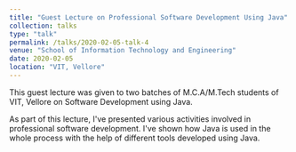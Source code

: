 ```yaml
---
title: "Guest Lecture on Professional Software Development Using Java"
collection: talks
type: "talk"
permalink: /talks/2020-02-05-talk-4
venue: "School of Information Technology and Engineering"
date: 2020-02-05
location: "VIT, Vellore"
---
```




This guest lecture was given to two batches of M.C.A/M.Tech students of VIT, Vellore on Software Development using Java.  

As part of this lecture, I've presented various activities involved in professional software development. I've shown how Java is used in the whole process with the help of different tools developed using Java.
